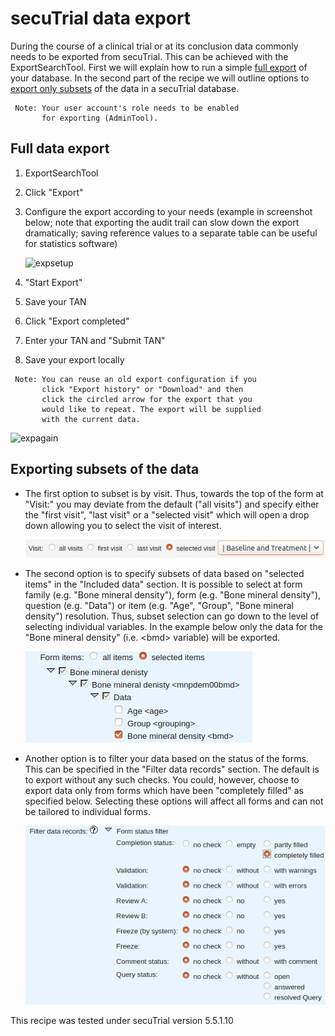 # secuTrial data export

During the course of a clinical trial or at its conclusion data commonly needs to
be exported from secuTrial. This can be achieved with the ExportSearchTool.
First we will explain how to run a simple
[full export](README.md#full-data-export)
of your database. In the second part of the recipe we will outline options to 
[export only subsets](README.md#exporting-subsets-of-the-data)
of the data in a secuTrial database.

```
 Note: Your user account's role needs to be enabled 
       for exporting (AdminTool).
```

## Full data export

1. ExportSearchTool
2. Click "Export"
3. Configure the export according to your needs (example in screenshot below; note that exporting the audit trail can slow down the export dramatically; saving reference values to a separate table can be useful for statistics software)

    ![expsetup](fig/export_setup.png)

4. "Start Export"
5. Save your TAN
6. Click "Export completed"
7. Enter your TAN and "Submit TAN"
8. Save your export locally

```
 Note: You can reuse an old export configuration if you 
       click "Export history" or "Download" and then 
       click the circled arrow for the export that you 
       would like to repeat. The export will be supplied 
       with the current data.
```
![expagain](fig/export_again.png)

## Exporting subsets of the data

* The first option to subset is by visit. Thus, towards the top of the form at "Visit:" you may deviate
from the default ("all visits") and specify either the "first visit", "last visit" or a "selected visit"
which will open a drop down allowing you to select the visit of interest.

  ![subsetvisit](fig/subset_visit.png)  

* The second option is to specify subsets of data based on "selected items" in the "Included data" section.
It is possible to select at form family (e.g. "Bone mineral density"), form (e.g. "Bone mineral density"),
question (e.g. "Data") or item (e.g. "Age", "Group", "Bone mineral density") resolution. Thus, subset selection
can go down to the level of selecting individual variables. In the example below only the data for the
"Bone mineral density" (i.e. \<bmd\> variable) will be exported.

  ![subsetbmd](fig/subset_bmd.png)

* Another option is to filter your data based on the status of the forms. This can be specified in the
"Filter data records" section. The default is to export without any such checks. You could, however,
choose to export data only from forms which have been "completely filled" as specified below.
Selecting these options will affect all forms and can not be tailored to individual forms.

  ![filterdatarec](fig/filter_data_rec.png)

This recipe was tested under secuTrial version 5.5.1.10
